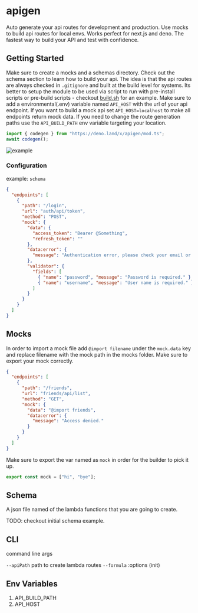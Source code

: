 # apigen

Auto generate your api routes for development and production. Use mocks to build api routes for local envs. Works perfect for next.js and deno. The fastest way to build your API and test with confidence.

## Getting Started

Make sure to create a mocks and a schemas directory. Check out the schema section to learn how to build your api. The idea is that the api routes are always checked in `.gitignore` and built at the build level for systems. Its better to setup the module to be used via script to run with pre-install scripts or pre-build scripts - checkout [build.sh](build.sh) for an example. Make sure to add a environmental(.env) variable named `API_HOST` with the url of your api endpoint. If you want to build a mock api set `API_HOST=localhost` to make all endpoints return mock data. If you need to change the route generation paths use the `API_BUILD_PATH` env variable targeting your location.

```typescript
import { codegen } from "https://deno.land/x/apigen/mod.ts";
await codegen();
```

![example](https://i.gyazo.com/c6e581361b1446e7f1f50b700c22b445.gif)

### Configuration

example: `schema`

```json
{
  "endpoints": [
    {
      "path": "/login",
      "url": "auth/api/token",
      "method": "POST",
      "mock": {
        "data": {
          "access_token": "Bearer @Something",
          "refresh_token": ""
        },
        "data:error": {
          "message": "Authentication error, please check your email or password and try again."
        },
        "validator": {
          "fields": [
            { "name": "password", "message": "Password is required." },
            { "name": "username", "message": "User name is required." }
          ]
        }
      }
    }
  ]
}
```

## Mocks

In order to import a mock file add `@import filename` under the `mock.data` key and replace filename with the mock path in the mocks folder. Make sure to export your mock correctly.

```json
{
  "endpoints": [
    {
      "path": "/friends",
      "url": "friends/api/list",
      "method": "GET",
      "mock": {
        "data": "@import friends",
        "data:error": {
          "message": "Access denied."
        }
      }
    }
  ]
}
```

Make sure to export the var named as `mock` in order for the builder to pick it up.

```typescript
export const mock = ["hi", "bye"];
```

## Schema

A json file named of the lambda functions that you are going to create.

TODO: checkout initial schema example.

## CLI

command line args

`--apiPath`
path to create lambda routes
`--formula` :options (init)

## Env Variables

1. API_BUILD_PATH
1. API_HOST
